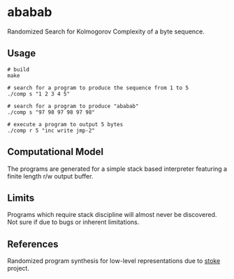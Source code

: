 # ababab

Randomized Search for Kolmogorov Complexity of a byte sequence.

## Usage

    # build
    make

    # search for a program to produce the sequence from 1 to 5
    ./comp s "1 2 3 4 5"

    # search for a program to produce "ababab"
    ./comp s "97 98 97 98 97 98"

    # execute a program to output 5 bytes
    ./comp r 5 "inc write jmp-2"

## Computational Model

The programs are generated for a simple stack based interpreter featuring a
finite length r/w output buffer.

## Limits

Programs which require stack discipline will almost never be discovered. Not
sure if due to bugs or inherent limitations.

## References

Randomized program synthesis for low-level representations due to
[stoke](http://stoke.stanford.edu/) project.
